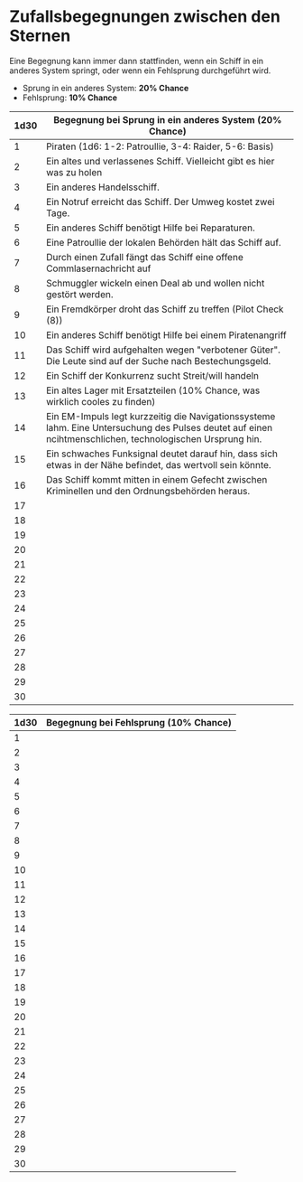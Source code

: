 # Zufallsbegegnungen zwischen den Sternen

Eine Begegnung kann immer dann stattfinden, wenn ein Schiff in ein anderes System springt, oder wenn ein Fehlsprung durchgeführt wird.

* Sprung in ein anderes System: **20% Chance**
* Fehlsprung: **10% Chance**  



| 1d30 | Begegnung bei Sprung in ein anderes System (20% Chance)      |
| ---- | ------------------------------------------------------------ |
| 1    | Piraten (1d6: 1-2: Patroullie, 3-4: Raider, 5-6: Basis)      |
| 2    | Ein altes und verlassenes Schiff. Vielleicht gibt es hier was zu holen |
| 3    | Ein anderes Handelsschiff.                                   |
| 4    | Ein Notruf erreicht das Schiff. Der Umweg kostet zwei Tage.  |
| 5    | Ein anderes Schiff benötigt Hilfe bei Reparaturen.           |
| 6    | Eine Patroullie der lokalen Behörden hält das Schiff auf.    |
| 7    | Durch einen Zufall fängt das Schiff eine offene Commlasernachricht auf |
| 8    | Schmuggler wickeln einen Deal ab und wollen nicht gestört werden. |
| 9    | Ein Fremdkörper droht das Schiff zu treffen (Pilot Check (8)) |
| 10   | Ein anderes Schiff benötigt Hilfe bei einem Piratenangriff   |
| 11   | Das Schiff wird aufgehalten wegen "verbotener Güter". Die Leute sind auf der Suche nach Bestechungsgeld. |
| 12   | Ein Schiff der Konkurrenz sucht Streit/will handeln          |
| 13   | Ein altes Lager mit Ersatzteilen (10% Chance, was wirklich cooles zu finden) |
| 14   | Ein EM-Impuls legt kurzzeitig die Navigationssysteme lahm. Eine Untersuchung des Pulses deutet auf einen ncihtmenschlichen, technologischen Ursprung hin. |
| 15   | Ein schwaches Funksignal deutet darauf hin, dass sich etwas in der Nähe befindet, das wertvoll sein könnte. |
| 16   | Das Schiff kommt mitten in einem Gefecht zwischen Kriminellen und den Ordnungsbehörden heraus. |
| 17   |                                                              |
| 18   |                                                              |
| 19   |                                                              |
| 20   |                                                              |
| 21   |                                                              |
| 22   |                                                              |
| 23   |                                                              |
| 24   |                                                              |
| 25   |                                                              |
| 26   |                                                              |
| 27   |                                                              |
| 28   |                                                              |
| 29   |                                                              |
| 30   |                                                              |



| 1d30 | Begegnung bei Fehlsprung (10% Chance) |
| ---- | ------------------------------------- |
| 1    |                                       |
| 2    |                                       |
| 3    |                                       |
| 4    |                                       |
| 5    |                                       |
| 6    |                                       |
| 7    |                                       |
| 8    |                                       |
| 9    |                                       |
| 10   |                                       |
| 11   |                                       |
| 12   |                                       |
| 13   |                                       |
| 14   |                                       |
| 15   |                                       |
| 16   |                                       |
| 17   |                                       |
| 18   |                                       |
| 19   |                                       |
| 20   |                                       |
| 21   |                                       |
| 22   |                                       |
| 23   |                                       |
| 24   |                                       |
| 25   |                                       |
| 26   |                                       |
| 27   |                                       |
| 28   |                                       |
| 29   |                                       |
| 30   |                                       |